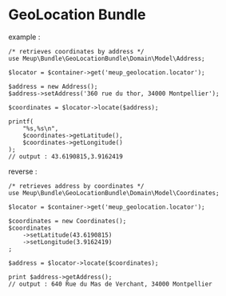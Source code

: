 GeoLocation Bundle
==================

example :

    /* retrieves coordinates by address */
    use Meup\Bundle\GeoLocationBundle\Domain\Model\Address;

    $locator = $container->get('meup_geolocation.locator');

    $address = new Address();
    $address->setAddress('360 rue du thor, 34000 Montpellier');

    $coordinates = $locator->locate($address);

    printf(
        "%s,%s\n",
        $coordinates->getLatitude(),
        $coordinates->getLongitude()
    );
    // output : 43.6190815,3.9162419

reverse :

    /* retrieves address by coordinates */
    use Meup\Bundle\GeoLocationBundle\Domain\Model\Coordinates;

    $locator = $container->get('meup_geolocation.locator');

    $coordinates = new Coordinates();
    $coordinates
        ->setLatitude(43.6190815)
        ->setLongitude(3.9162419)
    ;

    $address = $locator->locate($coordinates);

    print $address->getAddress();
    // output : 640 Rue du Mas de Verchant, 34000 Montpellier
